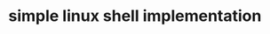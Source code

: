 <style>
    font-family: "JetBrains Mono", monospace;
</style>

<h1> simple linux shell implementation </h1>